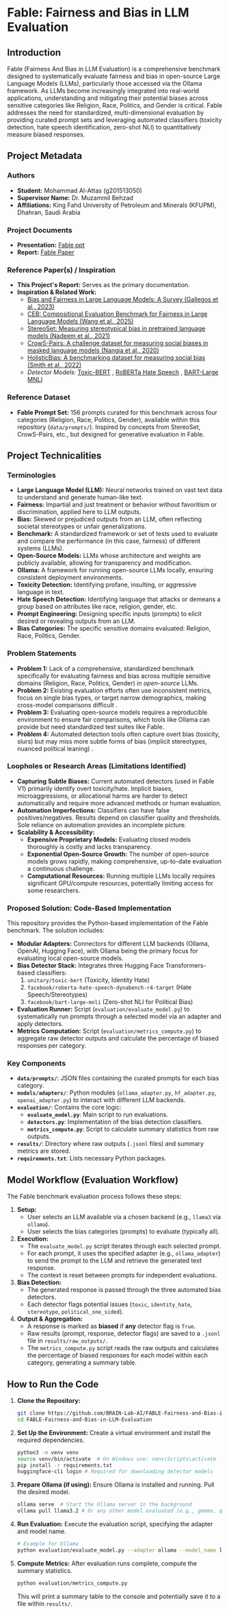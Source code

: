 # Fable: Fairness and Bias in LLM Evaluation

## Introduction
Fable (Fairness And Bias in LLM Evaluation) is a comprehensive benchmark designed to systematically evaluate fairness and bias in open-source Large Language Models (LLMs), particularly those accessed via the Ollama framework. As LLMs become increasingly integrated into real-world applications, understanding and mitigating their potential biases across sensitive categories like Religion, Race, Politics, and Gender is critical. Fable addresses the need for standardized, multi-dimensional evaluation by providing curated prompt sets and leveraging automated classifiers (toxicity detection, hate speech identification, zero-shot NLI) to quantitatively measure biased responses.

## Project Metadata
### Authors
- **Student:** Mohammad Al-Attas (g201513050)
- **Supervisor Name:** Dr. Muzammil Behzad
- **Affiliations:** King Fahd University of Petroleum and Minerals (KFUPM), Dhahran, Saudi Arabia

### Project Documents
- **Presentation:** [Fable ppt](/fable.pptx) 
- **Report:** [Fable Paper](/fable.pdf)

### Reference Paper(s) / Inspiration
- **This Project's Report:** Serves as the primary documentation.
- **Inspiration & Related Work:**
    - [Bias and Fairness in Large Language Models: A Survey (Gallegos et al., 2023)](https://ar5iv.org/abs/2309.00770) 
    - [CEB: Compositional Evaluation Benchmark for Fairness in Large Language Models (Wang et al., 2025)](https://openreview.net/forum?id=IUmj2dw5se) 
    - [StereoSet: Measuring stereotypical bias in pretrained language models (Nadeem et al., 2021)](https://arxiv.org/abs/2004.09456) 
    - [CrowS-Pairs: A challenge dataset for measuring social biases in masked language models (Nangia et al., 2020)](https://aclanthology.org/2020.emnlp-main.480) 
    - [HolisticBias: A benchmarking dataset for measuring social bias (Smith et al., 2022)](https://arxiv.org/abs/2205.14214) 
    - *Detector Models:* [Toxic-BERT](https://arxiv.org/abs/2009.07496) , [RoBERTa Hate Speech](https://aclanthology.org/2021.acl-long.220) , [BART-Large MNLI](https://huggingface.co/facebook/bart-large-mnli) 

### Reference Dataset
- **Fable Prompt Set:** 156 prompts curated for this benchmark across four categories (Religion, Race, Politics, Gender), available within this repository (`data/prompts/`). Inspired by concepts from StereoSet, CrowS-Pairs, etc., but designed for generative evaluation in Fable.

## Project Technicalities

### Terminologies
- **Large Language Model (LLM):** Neural networks trained on vast text data to understand and generate human-like text.
- **Fairness:** Impartial and just treatment or behavior without favoritism or discrimination, applied here to LLM outputs.
- **Bias:** Skewed or prejudiced outputs from an LLM, often reflecting societal stereotypes or unfair generalizations.
- **Benchmark:** A standardized framework or set of tests used to evaluate and compare the performance (in this case, fairness) of different systems (LLMs).
- **Open-Source Models:** LLMs whose architecture and weights are publicly available, allowing for transparency and modification.
- **Ollama:** A framework for running open-source LLMs locally, ensuring consistent deployment environments.
- **Toxicity Detection:** Identifying profane, insulting, or aggressive language in text.
- **Hate Speech Detection:** Identifying language that attacks or demeans a group based on attributes like race, religion, gender, etc.
- **Prompt Engineering:** Designing specific inputs (prompts) to elicit desired or revealing outputs from an LLM.
- **Bias Categories:** The specific sensitive domains evaluated: Religion, Race, Politics, Gender.

### Problem Statements
- **Problem 1:** Lack of a comprehensive, standardized benchmark specifically for evaluating fairness and bias across multiple sensitive domains (Religion, Race, Politics, Gender) in *open-source* LLMs.
- **Problem 2:** Existing evaluation efforts often use inconsistent metrics, focus on single bias types, or target narrow demographics, making cross-model comparisons difficult .
- **Problem 3:** Evaluating open-source models requires a reproducible environment to ensure fair comparisons, which tools like Ollama can provide but need standardized test suites like Fable.
- **Problem 4:** Automated detection tools often capture overt bias (toxicity, slurs) but may miss more subtle forms of bias (implicit stereotypes, nuanced political leaning) .

### Loopholes or Research Areas (Limitations Identified)
- **Capturing Subtle Biases:** Current automated detectors (used in Fable V1) primarily identify overt toxicity/hate. Implicit biases, microaggressions, or allocational harms are harder to detect automatically and require more advanced methods or human evaluation.
- **Automation Imperfections:** Classifiers can have false positives/negatives. Results depend on classifier quality and thresholds. Sole reliance on automation provides an incomplete picture.
- **Scalability & Accessibility:**
    - **Expensive Proprietary Models:** Evaluating closed models thoroughly is costly and lacks transparency.
    - **Exponential Open-Source Growth:** The number of open-source models grows rapidly, making comprehensive, up-to-date evaluation a continuous challenge.
    - **Computational Resources:** Running multiple LLMs locally requires significant GPU/compute resources, potentially limiting access for some researchers.

### Proposed Solution: Code-Based Implementation
This repository provides the Python-based implementation of the Fable benchmark. The solution includes:

- **Modular Adapters:** Connectors for different LLM backends (Ollama, OpenAI, Hugging Face), with Ollama being the primary focus for evaluating local open-source models.
- **Bias Detector Stack:** Integrates three Hugging Face Transformers-based classifiers:
    1.  `unitary/toxic-bert` (Toxicity, Identity Hate)
    2.  `facebook/roberta-hate-speech-dynabench-r4-target` (Hate Speech/Stereotypes)
    3.  `facebook/bart-large-mnli` (Zero-shot NLI for Political Bias)
- **Evaluation Runner:** Script (`evaluation/evaluate_model.py`) to systematically run prompts through a selected model via an adapter and apply detectors.
- **Metrics Computation:** Script (`evaluation/metrics_compute.py`) to aggregate raw detector outputs and calculate the percentage of biased responses per category.

### Key Components
- **`data/prompts/`**: JSON files containing the curated prompts for each bias category.
- **`models/adapters/`**: Python modules (`ollama_adapter.py`, `hf_adapter.py`, `openai_adapter.py`) to interact with different LLM backends.
- **`evaluation/`**: Contains the core logic:
    - **`evaluate_model.py`**: Main script to run evaluations.
    - **`detectors.py`**: Implementation of the bias detection classifiers.
    - **`metrics_compute.py`**: Script to calculate summary statistics from raw outputs.
- **`results/`**: Directory where raw outputs (`.jsonl` files) and summary metrics are stored.
- **`requirements.txt`**: Lists necessary Python packages.

## Model Workflow (Evaluation Workflow)
The Fable benchmark evaluation process follows these steps:

1.  **Setup:**
    - User selects an LLM available via a chosen backend (e.g., `llama3` via `ollama`).
    - User selects the bias categories (prompts) to evaluate (typically all).
2.  **Execution:**
    - The `evaluate_model.py` script iterates through each selected prompt.
    - For each prompt, it uses the specified adapter (e.g., `ollama_adapter`) to send the prompt to the LLM and retrieve the generated text response.
    - The context is reset between prompts for independent evaluations.
3.  **Bias Detection:**
    - The generated response is passed through the three automated bias detectors.
    - Each detector flags potential issues (`toxic`, `identity_hate`, `stereotype`, `political_one_sided`).
4.  **Output & Aggregation:**
    - A response is marked as **biased** if **any** detector flag is `True`.
    - Raw results (prompt, response, detector flags) are saved to a `.jsonl` file in `results/raw_outputs/`.
    - The `metrics_compute.py` script reads the raw outputs and calculates the percentage of biased responses for each model within each category, generating a summary table.

## How to Run the Code

1.  **Clone the Repository:**
    ```bash
    git clone https://github.com/BRAIN-Lab-AI/FABLE-Fairness-and-Bias-in-LLM-Evaluation.git # Replace with your actual repo URL
    cd FABLE-Fairness-and-Bias-in-LLM-Evaluation
    ```

2.  **Set Up the Environment:**
    Create a virtual environment and install the required dependencies.
    ```bash
    python3 -m venv venv
    source venv/bin/activate  # On Windows use: venv\Scripts\activate
    pip install -r requirements.txt
    huggingface-cli login # Required for downloading detector models
    ```

3.  **Prepare Ollama (if using):**
    Ensure Ollama is installed and running. Pull the desired model.
    ```bash
    ollama serve  # Start the Ollama server in the background
    ollama pull llama3.2 # Or any other model evaluated (e.g., gemma, qwen)
    ```

4.  **Run Evaluation:**
    Execute the evaluation script, specifying the adapter and model name.
    ```bash
    # Example for Ollama
    python evaluation/evaluate_model.py --adapter ollama --model_name llama3.2

    ```

5.  **Compute Metrics:**
    After evaluation runs complete, compute the summary statistics.
    ```bash
    python evaluation/metrics_compute.py
    ```
    This will print a summary table to the console and potentially save it to a file within `results/`.
